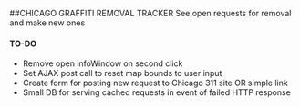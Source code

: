 ##CHICAGO GRAFFITI REMOVAL TRACKER
See open requests for removal and make new ones

#### TO-DO
* Remove open infoWindow on second click
* Set AJAX post call to reset map bounds to user input
* Create form for posting new request to Chicago 311 site OR simple link
* Small DB for serving cached requests in event of failed HTTP response
